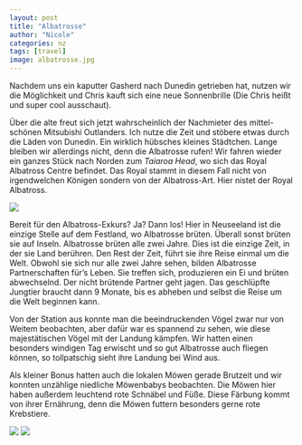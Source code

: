 ```yaml
---
layout: post
title: "Albatrosse"
author: "Nicole"
categories: nz
tags: [travel]
image: albatrosse.jpg
---
```

Nachdem uns ein kaputter Gasherd nach Dunedin getrieben hat, nutzen wir die Möglichkeit und Chris kauft sich eine neue Sonnenbrille (Die Chris heißt und super cool ausschaut).

Über die alte freut sich jetzt wahrscheinlich der Nachmieter des mittel-schönen Mitsubishi Outlanders. Ich nutze die Zeit und stöbere etwas durch die Läden von Dunedin. Ein wirklich hübsches kleines Städtchen. Lange bleiben wir allerdings nicht, denn die Albatrosse rufen! Wir fahren wieder ein ganzes Stück nach Norden zum *Taiaroa Head*, wo sich das Royal Albatross Centre befindet. Das Royal stammt in diesem Fall nicht von irgendwelchen Königen sondern von der Albatross-Art. Hier nistet der Royal Albatross.

![](/assets/img/nz/albatross.jpg)

Bereit für den Albatross-Exkurs? Ja? Dann los!
Hier in Neuseeland ist die einzige Stelle auf dem Festland, wo Albatrosse brüten. Überall sonst brüten sie auf Inseln. Albatrosse brüten alle zwei Jahre. Dies ist die einzige Zeit, in der sie Land berühren. Den Rest der Zeit, führt sie ihre Reise einmal um die Welt. Obwohl sie sich nur alle zwei Jahre sehen, bilden Albatrosse Partnerschaften für’s Leben. Sie treffen sich, produzieren ein Ei und brüten abwechselnd. Der nicht brütende Partner geht jagen. Das geschlüpfte Jungtier braucht dann 9 Monate, bis es abheben und selbst die Reise um die Welt beginnen kann.

Von der Station aus konnte man die beeindruckenden Vögel zwar nur von Weitem beobachten, aber dafür war es spannend zu sehen, wie diese majestätischen Vögel mit der Landung kämpfen. Wir hatten einen besonders windigen Tag erwischt und so gut Albatrosse auch fliegen können, so tollpatschig sieht ihre Landung bei Wind aus.

Als kleiner Bonus hatten auch die lokalen Möwen gerade Brutzeit und wir konnten unzählige niedliche Möwenbabys beobachten. Die Möwen hier haben außerdem leuchtend rote Schnäbel und Füße. Diese Färbung kommt von ihrer Ernährung, denn die Möwen futtern besonders gerne rote Krebstiere.

![](/assets/img/nz/albatross-gull-babay.jpg)
![](/assets/img/nz/albatross-gull.jpg)
